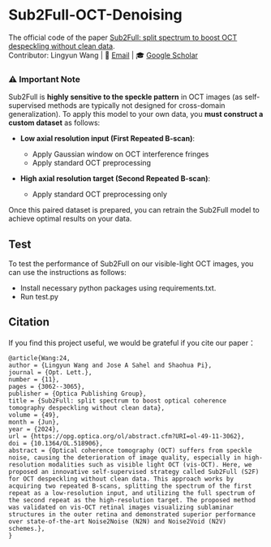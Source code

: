 # Sub2Full-OCT-Denoising
The official code of the paper [Sub2Full: split spectrum to boost OCT despeckling without clean data](https://opg.optica.org/ol/abstract.cfm?URI=ol-49-11-3062).  
Contributor: Lingyun Wang | 📧 [Email](lingyunwang@pitt.edu) | 🎓 [Google Scholar](https://scholar.google.com/citations?user=V6S2RtUAAAAJ&hl=en)
### ⚠️ Important Note
Sub2Full is **highly sensitive to the speckle pattern** in OCT images (as self-supervised methods are typically not designed for cross-domain generalization). To apply this model to your own data, you **must construct a custom dataset** as follows:

- **Low axial resolution input (First Repeated B-scan)**:
  - Apply Gaussian window on OCT interference fringes 
  - Apply standard OCT preprocessing 

- **High axial resolution target (Second Repeated B-scan)**:  
  - Apply standard OCT preprocessing only

Once this paired dataset is prepared, you can retrain the Sub2Full model to achieve optimal results on your data.
## Test
To test the performance of Sub2Full on our visible-light OCT images, you can use the instructions as follows:  
- Install necessary python packages using requirements.txt.
- Run test.py
## Citation
If you find this project useful, we would be grateful if you cite our paper：
```
@article{Wang:24,
author = {Lingyun Wang and Jose A Sahel and Shaohua Pi},
journal = {Opt. Lett.},
number = {11},
pages = {3062--3065},
publisher = {Optica Publishing Group},
title = {Sub2Full: split spectrum to boost optical coherence tomography despeckling without clean data},
volume = {49},
month = {Jun},
year = {2024},
url = {https://opg.optica.org/ol/abstract.cfm?URI=ol-49-11-3062},
doi = {10.1364/OL.518906},
abstract = {Optical coherence tomography (OCT) suffers from speckle noise, causing the deterioration of image quality, especially in high-resolution modalities such as visible light OCT (vis-OCT). Here, we proposed an innovative self-supervised strategy called Sub2Full (S2F) for OCT despeckling without clean data. This approach works by acquiring two repeated B-scans, splitting the spectrum of the first repeat as a low-resolution input, and utilizing the full spectrum of the second repeat as the high-resolution target. The proposed method was validated on vis-OCT retinal images visualizing sublaminar structures in the outer retina and demonstrated superior performance over state-of-the-art Noise2Noise (N2N) and Noise2Void (N2V) schemes.},
}
```
